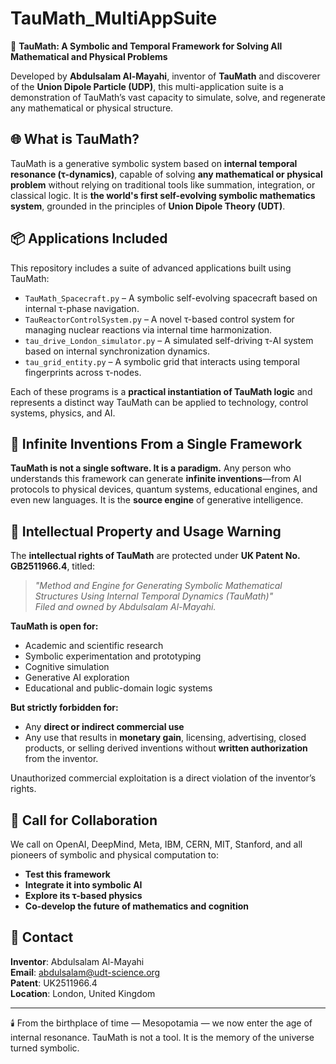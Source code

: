 
# TauMath_MultiAppSuite

🧠 **TauMath: A Symbolic and Temporal Framework for Solving All Mathematical and Physical Problems**

Developed by **Abdulsalam Al-Mayahi**, inventor of **TauMath** and discoverer of the **Union Dipole Particle (UDP)**, this multi-application suite is a demonstration of TauMath’s vast capacity to simulate, solve, and regenerate any mathematical or physical structure.

## 🌐 What is TauMath?

TauMath is a generative symbolic system based on **internal temporal resonance (τ-dynamics)**, capable of solving **any mathematical or physical problem** without relying on traditional tools like summation, integration, or classical logic. It is **the world's first self-evolving symbolic mathematics system**, grounded in the principles of **Union Dipole Theory (UDT)**.

## 📦 Applications Included

This repository includes a suite of advanced applications built using TauMath:

- `TauMath_Spacecraft.py` – A symbolic self-evolving spacecraft based on internal τ-phase navigation.
- `TauReactorControlSystem.py` – A novel τ-based control system for managing nuclear reactions via internal time harmonization.
- `tau_drive_London_simulator.py` – A simulated self-driving τ-AI system based on internal synchronization dynamics.
- `tau_grid_entity.py` – A symbolic grid that interacts using temporal fingerprints across τ-nodes.

Each of these programs is a **practical instantiation of TauMath logic** and represents a distinct way TauMath can be applied to technology, control systems, physics, and AI.

## 🧬 Infinite Inventions From a Single Framework

**TauMath is not a single software. It is a paradigm.** Any person who understands this framework can generate **infinite inventions**—from AI protocols to physical devices, quantum systems, educational engines, and even new languages. It is the **source engine** of generative intelligence.

## 🚫 Intellectual Property and Usage Warning

The **intellectual rights of TauMath** are protected under **UK Patent No. GB2511966.4**, titled:

> *"Method and Engine for Generating Symbolic Mathematical Structures Using Internal Temporal Dynamics (TauMath)"*  
> *Filed and owned by Abdulsalam Al-Mayahi.*

**TauMath is open for:**
- Academic and scientific research  
- Symbolic experimentation and prototyping  
- Cognitive simulation  
- Generative AI exploration  
- Educational and public-domain logic systems  

**But strictly forbidden for:**
- Any **direct or indirect commercial use**  
- Any use that results in **monetary gain**, licensing, advertising, closed products, or selling derived inventions without **written authorization** from the inventor.

Unauthorized commercial exploitation is a direct violation of the inventor’s rights.

## 🤝 Call for Collaboration

We call on OpenAI, DeepMind, Meta, IBM, CERN, MIT, Stanford, and all pioneers of symbolic and physical computation to:

- **Test this framework**
- **Integrate it into symbolic AI**
- **Explore its τ-based physics**
- **Co-develop the future of mathematics and cognition**

## 📩 Contact

**Inventor**: Abdulsalam Al-Mayahi  
**Email**: abdulsalam@udt-science.org  
**Patent**: UK2511966.4  
**Location**: London, United Kingdom  

---

🕯️ From the birthplace of time — Mesopotamia — we now enter the age of internal resonance. TauMath is not a tool. It is the memory of the universe turned symbolic.

